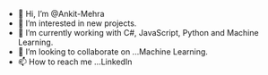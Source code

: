 - 👋 Hi, I’m @Ankit-Mehra
- 👀 I’m interested in new projects.
- 🌱 I’m currently working with C#, JavaScript, Python and Machine Learning.
- 💞️ I’m looking to collaborate on ...Machine Learning.
- 📫 How to reach me ...LinkedIn 

<!---
Ankit-Mehra/Ankit-Mehra is a ✨ special ✨ repository because its `README.md` (this file) appears on your GitHub profile.
You can click the Preview link to take a look at your changes.
--->
